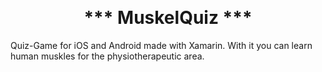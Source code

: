 <p align="center">
<h1 align="center" style="margin-top: 0px;">*** MuskelQuiz ***</h1>
</p>

Quiz-Game for iOS and Android made with Xamarin. With it you can learn human muskles for the physiotherapeutic area.
